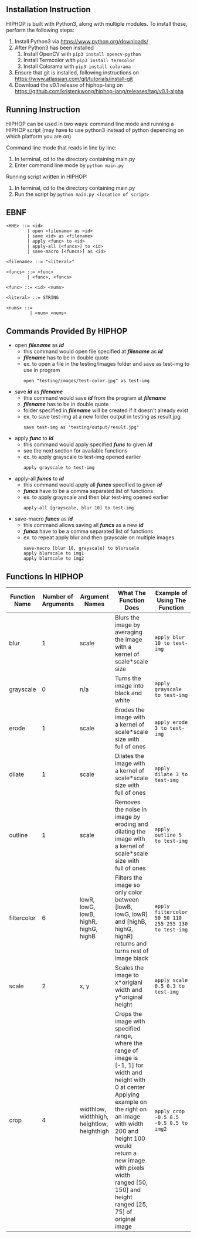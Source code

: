## Installation Instruction

HIPHOP is built with Python3, along with multiple modules. To install these, perform the following steps:

1. Install Python3 via https://www.python.org/downloads/
2. After Python3 has been installed
	1. Install OpenCV with ```pip3 install opencv-python```
	2. Install Termcolor with ```pip3 install termcolor```
	3. Install Colorama with ```pip3 install colorama```
3. Ensure that git is installed, following instructions on https://www.atlassian.com/git/tutorials/install-git
4. Download the v0.1 release of hiphop-lang on https://github.com/kristenkwong/hiphop-lang/releases/tag/v0.1-alpha

## Running Instruction

HIPHOP can be used in two ways: command line mode and running a HIPHOP script
(may have to use python3 instead of python depending on which platform you are on)

Command line mode that reads in line by line:
1. In terminal, cd to the directory containing main.py
2. Enter command line mode by ```python main.py```

Running script written in HIPHOP:
1. In terminal, cd to the directory containing main.py
2. Run the script by ```python main.py <location of script>```

## EBNF

```
<HHE> ::= <id>
        | open <filename> as <id>
        | save <id> as <filename>
        | apply <func> to <id>
        | apply-all [<funcs>] to <id>
        | save-macro [<funcs>] as <id>

<filename> ::= "<literal>"

<funcs> ::= <func>
        | <func>, <funcs>

<func> ::= <id> <nums>

<literal> ::= STRING

<nums> ::= 
         | <num> <nums>
```

## Commands Provided By HIPHOP

* open ***filename*** as ***id***
	* this command would open file specified at ***filename*** as ***id***
	* ***filename*** has to be in double quote
	* ex. to open a file in the testing/images folder and save as test-img to use in program
	  ```
	  open "testing/images/test-color.jpg" as test-img
	  ```
* save ***id*** as ***filename***
	* this command would save ***id*** from the program at ***filename***
	* ***filename*** has to be in double quote
	* folder specified in ***filename*** will be created if it doesn't already exist
	* ex. to save test-img at a new folder output in testing as result.jpg
	  ```
	  save test-img as "testing/output/result.jpg"
	  ```
* apply ***func*** to ***id***
	* this command would apply specified ***func*** to given ***id***
	* see the next section for available functions
	* ex. to apply grayscale to test-img opened earlier
	  ```
	  apply grayscale to test-img
	  ```
* apply-all ***funcs*** to ***id***
	* this command would apply all ***funcs*** specified to given ***id***
	* ***funcs*** have to be a comma separated list of functions
	* ex. to apply grayscale and then blur test-img opened earlier
	  ```
	  apply-all [grayscale, blur 10] to test-img
	  ``` 
* save-macro ***funcs*** as ***id***
	* this command allows saving all ***funcs*** as a new ***id***
	* ***funcs*** have to be a comma separated list of functions
	* ex. to repeat apply blur and then grayscale on multiple images
	  ```
	  save-macro [blur 10, grayscale] to blurscale
	  apply blurscale to img1
	  apply blurscale to img2
	  ```

## Functions In HIPHOP

Function Name  | Number of Arguments | Argument Names | What The Function Does | Example of Using The Function
------------- | ------------- | ------------- | ------------- | -------------
blur | 1 | scale | Blurs the image by averaging the image with a kernel of scale*scale size | ```apply blur 10 to test-img``` 
grayscale | 0 | n/a | Turns the image into black and white | ```apply grayscale to test-img```
erode | 1 | scale | Erodes the image with a kernel of scale*scale size with full of ones | ```apply erode 3 to test-img```
dilate | 1 | scale | Dilates the image with a kernel of scale*scale size with full of ones | ```apply dilate 3 to test-img```
outline | 1 | scale | Removes the noise in image by eroding and dilating the image with a kernel of scale*scale size with full of ones | ```apply outline 5 to test-img```
filtercolor | 6 | lowR, lowG, lowB, highR, highG, highB | Filters the image so only color between [lowB, lowG, lowR] and [highB, highG, highR] returns and turns rest of image black | ```apply filtercolor 50 50 110 255 255 130 to test-img```
scale | 2 | x, y | Scales the image to x\*origianl width and y\*original height | ```apply scale 0.5 0.3 to test-img```
crop | 4 | widthlow, widthhigh, heightlow, heighthigh | Crops the image with specified range, where the range of image is [-1, 1] for width and height with 0 at center<br>Applying example on the right on an image with width 200 and height 100 would return a new image with pixels width ranged [50, 150] and height ranged [25, 75] of original image | ```apply crop -0.5 0.5 -0.5 0.5 to img2```